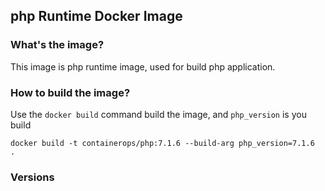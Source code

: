 ## php Runtime Docker Image

### What's the image?

This image is php runtime image, used for build php application. 

### How to build the image?

Use the `docker build` command build the image, and `php_version` is you build 

```
docker build -t containerops/php:7.1.6 --build-arg php_version=7.1.6  .
```

### Versions


